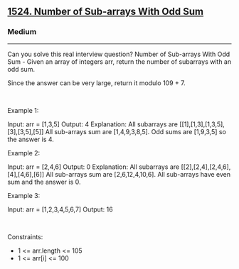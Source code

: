 <h2><a href="https://leetcode.com/problems/number-of-sub-arrays-with-odd-sum/">1524. Number of Sub-arrays With Odd Sum</a></h2><h3>Medium</h3><hr>Can you solve this real interview question? Number of Sub-arrays With Odd Sum - Given an array of integers arr, return the number of subarrays with an odd sum.

Since the answer can be very large, return it modulo 109 + 7.

 

Example 1:


Input: arr = [1,3,5]
Output: 4
Explanation: All subarrays are [[1],[1,3],[1,3,5],[3],[3,5],[5]]
All sub-arrays sum are [1,4,9,3,8,5].
Odd sums are [1,9,3,5] so the answer is 4.


Example 2:


Input: arr = [2,4,6]
Output: 0
Explanation: All subarrays are [[2],[2,4],[2,4,6],[4],[4,6],[6]]
All sub-arrays sum are [2,6,12,4,10,6].
All sub-arrays have even sum and the answer is 0.


Example 3:


Input: arr = [1,2,3,4,5,6,7]
Output: 16


 

Constraints:

 * 1 <= arr.length <= 105
 * 1 <= arr[i] <= 100